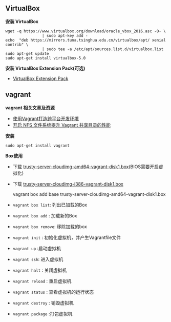 ## VirtualBox

**安装 VirtualBox**

    wget -q https://www.virtualbox.org/download/oracle_vbox_2016.asc -O- \
                    | sudo apt-key add -
    echo  "deb https://mirrors.tuna.tsinghua.edu.cn/virtualbox/apt/ xenial contrib" \
                    | sudo tee -a /etc/apt/sources.list.d/virtualbox.list
    sudo apt-get update
    sudo apt-get install virtualbox-5.0

**安装 VirtualBox Extension Pack(可选)**

* [VirtualBox Extension Pack](http://download.virtualbox.org/virtualbox/5.0.26/Oracle_VM_VirtualBox_Extension_Pack-5.0.26-108824.vbox-extpack)


##  vagrant
**vagrant 相关文章及资源**

* [使用Vagrant打造跨平台开发环境](https://segmentfault.com/a/1190000000264347)
* [开启 NFS 文件系统提升 Vagrant 共享目录的性能](https://segmentfault.com/a/1190000000270453)

**安装**

    sudo apt-get install vagrant

**Box使用**

* 下载 [trusty-server-cloudimg-amd64-vagrant-disk1.box](
    https://mirrors.tuna.tsinghua.edu.cn/ubuntu-cloud-images/vagrant/trusty/current/trusty-server-cloudimg-amd64-vagrant-disk1.box)(BIOS需要开启虚拟化)
    
* 下载 [trusty-server-cloudimg-i386-vagrant-disk1.box](https://mirrors.tuna.tsinghua.edu.cn/ubuntu-cloud-images/vagrant/trusty/current/trusty-server-cloudimg-i386-vagrant-disk1.box)


    vagrant box add base trusty-server-cloudimg-amd64-vagrant-disk1.box
    

* `vagrant box list`: 列出已加载的Box
* `vagrant box add` : 加载新的Box
* `vagrant box remove`: 移除加载的box
* `vagrant init` : 初始化虚拟机，并产生Vagrantfile文件
* `vagrant up` :启动虚拟机
* `vagrant ssh`: 进入虚拟机
* `vagrant halt` : 关闭虚拟机
* `vagrant reload` : 重启虚拟机
* `vagrant status` : 查看虚拟机的运行状态
* `vagrant destroy` : 销毁虚拟机
* `vagrant package` :打包虚拟机